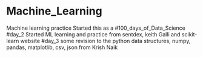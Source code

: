 # Machine_Learning
Machine learning practice 
Started this as a #100_days_of_Data_Science 
#day_2
Started ML learning and practice from sentdex, keith Galli and scikit-learn website
#day_3 
some revision to the python data structures, numpy, pandas, matplotlib, csv, json from Krish Naik
